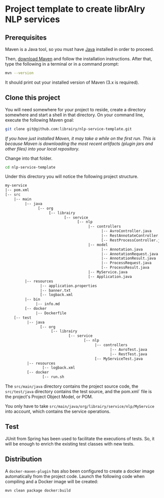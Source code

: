 # Project template to create librAIry NLP services

## Prerequisites

Maven is a Java tool, so you must have [Java](http://www.oracle.com/technetwork/java/javase/downloads/index.html) installed in order to proceed.

Then, [download Maven](https://maven.apache.org/download.cgi) and follow the installation instructions. After that, type the following in a terminal or in a command prompt:

```sh
mvn --version
```

It should print out your installed version of Maven (3.x is required).

## Clone this project

You will need somewhere for your project to reside, create a directory somewhere and start a shell in that directory. On your command line, execute the following Maven goal:

```sh
git clone git@github.com:librairy/nlp-service-template.git
```

*If you have just installed Maven, it may take a while on the first run. This is because Maven is downloading the most recent artifacts (plugin jars and other files) into your local repository.*
  
Change into that folder.

```sh
cd nlp-service-template
```

Under this directory you will notice the following project structure.

```xml
my-service
|-- pom.xml
[-- src
    |-- main
         |-- java
               [-- org
                    [-- librairy
                           [-- service
                                 [-- nlp
                                      |-- controllers
                                            |-- AvroController.java
                                            |-- RestAnnotateController.java
                                            [-- RestProcessController.java
                                      |-- model
                                            |-- Annotation.java
                                            |-- AnnotationRequest.java
                                            |-- AnnotationResult.java
                                            |-- ProcessRequest.java
                                            [-- ProcessResult.java
                                      |-- MyService.java
                                      [-- Application.java
         |-- resources
                |-- application.properties
                |-- banner.txt
                [-- logback.xml
         |-- bin
              |-- info.md
         [-- docker
              |-- Dockerfile
    [-- test
          |-- java
                [-- org
                     [-- librairy
                             [-- service
                                    [-- nlp
                                         |-- controllers
                                                |-- AvroTest.java
                                                |-- RestTest.java
                                         [-- MyServiceTest.java
          |-- resources
                 [-- logback.xml
          [-- docker
                 [-- run.sh
```

The `src/main/java` directory contains the project source code, the `src/test/java` directory contains the test source, and the pom.xml` file is the project's Project Object Model, or POM.

You only have to take `src/main/java/org/librairy/service/nlp/MyService` into account, which contains the service operations.  
 
## Test

JUnit from Spring has been used to facilitate the executions of tests. So, it will be enough to enrich the existing test classes with new tests.
 
## Distribution

A `docker-maven-plugin` has also been configured to create a docker image automatically from the project code. Launch the following code when compiling and a Docker image will be created:  

```sh
mvn clean package docker:build 
```